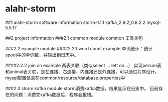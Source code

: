# alahr-storm
##1 alahr-storm
software information storm-1.1.1 kafka_2.9.2_0.8.2.2 mysql-5.5.17

##2 project information
###2.1 common module
common 工具类包

###2.2 example module
####2.2.1 word count example
单词统计：统计spout中的单词数，并输出到日志中。

####2.2.2 join on example
两表关联（类似select ... left on...） 实现person表和animal表关联，是左连接、右连接、内连接还是外连接，可以通过程序设计。 mysql配置信息在common/resource/database.properties中

###2.3 storm kafka module
storm消费kafka数据，结果显示在日志中。 目前存在的问题：消费完kafka数据后，程序会报错。
